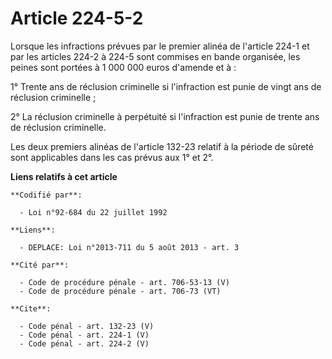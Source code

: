 # Article 224-5-2

Lorsque les infractions prévues par le premier alinéa de l'article 224-1 et par les articles 224-2 à 224-5 sont commises en
bande organisée, les peines sont portées à 1 000 000 euros d'amende et à : 

1° Trente ans de réclusion criminelle si l'infraction est punie de vingt ans de réclusion criminelle ; 

2° La réclusion criminelle à perpétuité si l'infraction est punie de trente ans de réclusion criminelle. 

Les deux premiers alinéas de l'article 132-23 relatif à la période de sûreté sont applicables dans les cas prévus aux 1° et
2°.

**Liens relatifs à cet article**

	**Codifié par**:

	  - Loi n°92-684 du 22 juillet 1992

	**Liens**:

	  - DEPLACE: Loi n°2013-711 du 5 août 2013 - art. 3

	**Cité par**:

	  - Code de procédure pénale - art. 706-53-13 (V)
	  - Code de procédure pénale - art. 706-73 (VT)

	**Cite**:

	  - Code pénal - art. 132-23 (V)
	  - Code pénal - art. 224-1 (V)
	  - Code pénal - art. 224-2 (V)
